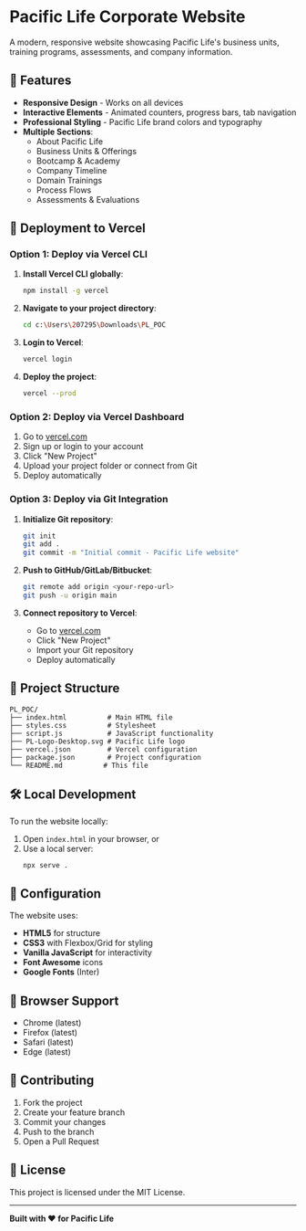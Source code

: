 # Pacific Life Corporate Website

A modern, responsive website showcasing Pacific Life's business units, training programs, assessments, and company information.

## 🌟 Features

- **Responsive Design** - Works on all devices
- **Interactive Elements** - Animated counters, progress bars, tab navigation
- **Professional Styling** - Pacific Life brand colors and typography
- **Multiple Sections**:
  - About Pacific Life
  - Business Units & Offerings
  - Bootcamp & Academy
  - Company Timeline
  - Domain Trainings
  - Process Flows
  - Assessments & Evaluations

## 🚀 Deployment to Vercel

### Option 1: Deploy via Vercel CLI

1. **Install Vercel CLI globally**:
   ```bash
   npm install -g vercel
   ```

2. **Navigate to your project directory**:
   ```bash
   cd c:\Users\207295\Downloads\PL_POC
   ```

3. **Login to Vercel**:
   ```bash
   vercel login
   ```

4. **Deploy the project**:
   ```bash
   vercel --prod
   ```

### Option 2: Deploy via Vercel Dashboard

1. Go to [vercel.com](https://vercel.com)
2. Sign up or login to your account
3. Click "New Project"
4. Upload your project folder or connect from Git
5. Deploy automatically

### Option 3: Deploy via Git Integration

1. **Initialize Git repository**:
   ```bash
   git init
   git add .
   git commit -m "Initial commit - Pacific Life website"
   ```

2. **Push to GitHub/GitLab/Bitbucket**:
   ```bash
   git remote add origin <your-repo-url>
   git push -u origin main
   ```

3. **Connect repository to Vercel**:
   - Go to [vercel.com](https://vercel.com)
   - Click "New Project"
   - Import your Git repository
   - Deploy automatically

## 📁 Project Structure

```
PL_POC/
├── index.html          # Main HTML file
├── styles.css          # Stylesheet
├── script.js           # JavaScript functionality
├── PL-Logo-Desktop.svg # Pacific Life logo
├── vercel.json         # Vercel configuration
├── package.json        # Project configuration
└── README.md          # This file
```

## 🛠️ Local Development

To run the website locally:

1. Open `index.html` in your browser, or
2. Use a local server:
   ```bash
   npx serve .
   ```

## 🔧 Configuration

The website uses:
- **HTML5** for structure
- **CSS3** with Flexbox/Grid for styling
- **Vanilla JavaScript** for interactivity
- **Font Awesome** icons
- **Google Fonts** (Inter)

## 📱 Browser Support

- Chrome (latest)
- Firefox (latest)
- Safari (latest)
- Edge (latest)

## 🤝 Contributing

1. Fork the project
2. Create your feature branch
3. Commit your changes
4. Push to the branch
5. Open a Pull Request

## 📄 License

This project is licensed under the MIT License.

---

**Built with ❤️ for Pacific Life**
